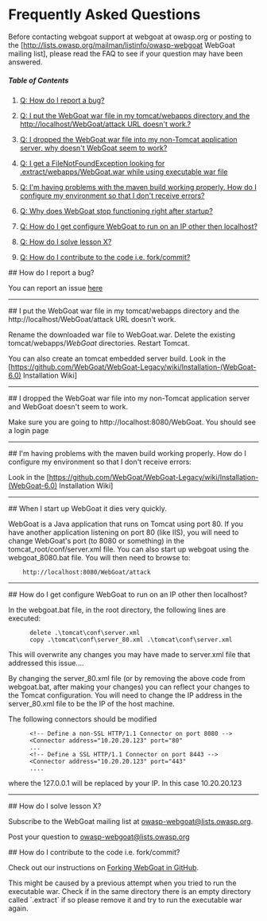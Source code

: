 # Frequently Asked Questions

Before contacting webgoat support at webgoat at owasp.org or posting to the [http://lists.owasp.org/mailman/listinfo/owasp-webgoat WebGoat mailing list], please read the FAQ to see if your question may have been answered.

##### Table of Contents

1. [Q: How do I report a bug?](#bug-report)

1. [Q: I put the WebGoat war file in my tomcat/webapps directory and the http://localhost/WebGoat/attack URL doesn't work.?](#tomcat-directory)

1. [Q: I dropped the WebGoat war file into my non-Tomcat application server, why doesn't WebGoat seem to work?](#non-tom-cat-app-server)

1. [Q: I get a FileNotFoundException looking for .extract/webapps/WebGoat.war while using executable war file](#exec-war)

1. [Q: I'm having problems with the maven build working properly. How do I configure my environment so that I don't receive errors?](#and-file)

1. [Q: Why does WebGoat stop functioning right after startup?](#startup)

1. [Q: How do I get configure WebGoat to run on an IP other then localhost?](#local-host-ip-config)

1. [Q: How do I solve lesson X?](#mailing-list)

1. [Q: How do I contribute to the code i.e. fork/commit?](#forking)

<a name="bug-report"/>
##  How do I report a bug?

You can report an issue [here](https://github.com/WebGoat/WebGoat/issues)

***

<a name="tomcat-directory"/>
## I put the WebGoat war file in my tomcat/webapps directory and the http://localhost/WebGoat/attack URL doesn't work.

Rename the downloaded war file to WebGoat.war.  Delete the existing tomcat/webapps/*WebGoat* directories. Restart Tomcat.

You can also create an tomcat embedded server build.  Look in the [https://github.com/WebGoat/WebGoat-Legacy/wiki/Installation-(WebGoat-6.0) Installation Wiki]
***

<a name="non-tom-cat-app-server"/>
## I dropped the WebGoat war file into my non-Tomcat application server and WebGoat doesn't seem to work.

Make sure you are going to http://localhost:8080/WebGoat.  You should see a login page

***

<a name="ant-file"/>
## I'm having problems with the maven build working properly. How do I configure my environment so that I don't receive errors:

Look in the [https://github.com/WebGoat/WebGoat-Legacy/wiki/Installation-(WebGoat-6.0) Installation Wiki]
***

<a name="startup"/>
## When I start up WebGoat it dies very quickly.

WebGoat is a Java application that runs on Tomcat using port 80.  If you have another application listening on port 80 (like IIS), you will need to change WebGoat's port (to 8080 or something) in the tomcat_root/conf/server.xml file.  You can also start up webgoat using the webgoat_8080.bat file.  You will then need to browse to:

```
    http://localhost:8080/WebGoat/attack
```


***

<a name="local-host-ip-config"/>
## How do I get configure WebGoat to run on an IP other then localhost?

In the webgoat.bat file, in the root directory, the following lines are executed: 

```
      delete .\tomcat\conf\server.xml 
      copy .\tomcat\conf\server_80.xml .\tomcat\conf\server.xml 
```

This will overwrite any changes you may have made to server.xml file that addressed this issue.... 

By changing the server_80.xml file (or by removing the above code from webgoat.bat, after making your changes) you can reflect your changes to the Tomcat configuration. You will need to change the IP address in the server_80.xml file to be the IP of the host machine.

The following connectors should be modified

```
      <!-- Define a non-SSL HTTP/1.1 Connector on port 8080 --> 
      <Connector address="10.20.20.123" port="80" 
      ... 
      <!-- Define a SSL HTTP/1.1 Connector on port 8443 --> 
      <Connector address="10.20.20.123" port="443" 
      .... 
```

where the 127.0.0.1 will be replaced by your IP. In this case 10.20.20.123

***

<a name="mailing-list"/>
## How do I solve lesson X?

Subscribe to the WebGoat mailing list at owasp-webgoat@lists.owasp.org.

Post your question to owasp-webgoat@lists.owasp.org

<a name="forking"/>
##  How do I contribute to the code i.e. fork/commit?

Check out our instructions on [Forking WebGoat in GitHub](https://github.com/WebGoat/WebGoat-Legacy/wiki/Forking-WebGoat-in-GitHub).

<a name="#exec-war"/>
This might be caused by a previous attempt when you tried to run the executable war. Check if in the same directory there is an empty directory called `.extract` if so please remove it and try to run the executable war again.